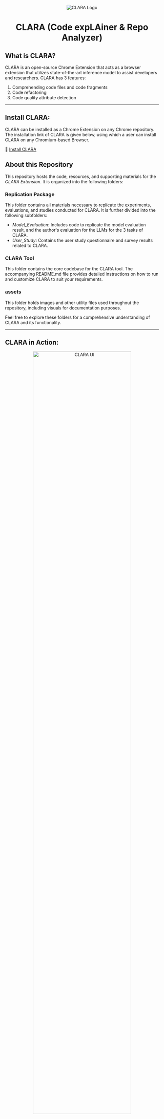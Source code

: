 <p align="center">
  <img src="assets/clara.jpg" alt="CLARA Logo" />
</p>

<h1 align="center">CLARA (Code expLAiner & Repo Analyzer)</h1>

## What is CLARA?

CLARA is an open-source Chrome Extension that acts as a browser extension that utilizes state-of-the-art inference model to assist developers and
researchers. CLARA has 3 features:
1. Comprehending code files and code fragments 
2. Code refactoring
3. Code quality attribute detection

---

## Install CLARA:

CLARA can be installed as a Chrome Extension on any Chrome repository. The installation link of CLARA is given below, using which a user can install CLARA on any Chromium-based Browser.

:link: [Install CLARA](https://chromewebstore.google.com/detail/clara/elidmleeoibempdgheabdhjdocppbioh)



## About this Repository

This repository hosts the code, resources, and supporting materials for the *CLARA Extension*. It is organized into the following folders:

### Replication Package
This folder contains all materials necessary to replicate the experiments, evaluations, and studies conducted for CLARA. It is further divided into the following subfolders:
- *Model_Evaluation*: Includes code to replicate the model evaluation result, and the author's evaluation for the LLMs for the 3 tasks of CLARA.
- *User_Study*: Contains the user study questionnaire and survey results related to CLARA.

### CLARA Tool
This folder contains the core codebase for the CLARA tool. The accompanying README.md file provides detailed instructions on how to run and customize CLARA to suit your requirements.

### assets
This folder holds images and other utility files used throughout the repository, including visuals for documentation purposes.

Feel free to explore these folders for a comprehensive understanding of CLARA and its functionality.

---

## CLARA in Action:

<p align="center">
  <img src="assets/CLARA_user.png" alt="CLARA UI" style="width:80%;" />
</p>
CLARA can be easily installed in any Chromium-based browser(Chrome, Brave, Edge) via its Chrome Web Store page  by clicking ‘Add to Browser’. Once installed, visiting any
GitHub code file triggers CLARA’s pop-up at the top-right( 1 in Figure).In CLARA’s popup, there are four buttons. The ”Explain Full Code File” button can give a context-aware explanation of the code file. The ”Explain Marked/Selected Code” button can help the user to understand a specific highlighted part.The ”Refactor the Code” button provides a refactored version of the source code with descriptive comments. The ’See Code Quality Attributes’ button displays quality metrics of the code file. After clicking on any of these 4 buttons, CLARA’s generated response ( 2 in Figure) is displayed in a module. A user can also leverage an AI-assisted chatbot ( 3 in figure) while using each of CLARA’s features and ask followup questions or inquiries in a continuous conversation.
---

## CLARA's Architecture:

CLARA is implemented using Python with the following architecture:  

<p align="center">
  <img src="assets/Clara_archi.png" alt="CLARA Architecture" />
</p>


CLARA’s architecture, shown in, is composed of two subsystem units: (1) Backend, and (2) Client.

***A. Backend of CLARA***

CLARA’s backend consists of four main components:

***1) Data Scraper:*** After CLARA is installed in a browser, when a user visits the code files of an open-source GitHub repository, this component scrapes necessary code file information along with repository metadata essential for contextual understanding (e.g., repo title, file tree containing paths of all files and folders, readme information, tags and topics) and communicates with message dispatcher for data propagation.

***2) Message Dispatcher:*** This component acts as a middleware between CLARA’s client and backend. This component dispatches client-side request to the relevant code comprehension/analysis component or to the chatbot manager. Likewise, the generated feedback response is sent back to the client’s appropriate module from the backend through this component.

***3) Code Comprehension & Analysis Components:*** There are three components in CLARA that assist users with code comprehension and analysis tasks :

***i) Code Explainer:*** This component retrieves the necessary code file data, repository’s contextual information and the required action event from the message dispatcher. Then, it constructs a well-defined prompt by parsing the retrieved code and repository context data and sends it to the LLM inference module. After receiving the response, the component processes the output, formats it appropriately, and returns it using message dispatcher.

***ii) Code Refactorer:*** When a user requests code refactoring, this component receives the action request and the code file data from message dispatcher, constructs an appropriate prompt with instructions to generate a clean, refactored version of the code with descriptive comments about refactoring changes, passes it to the LLM inference module. Then, it returns the formatted response to the client via message dispatcher.

***iii) Code Quality Attribute Detector:*** This component analyzes the code file data and predicts quality attributes, such as cyclomatic complexity, maintainability index, and CVE classified vulnerabilities. Upon receiving the action request from the message dispatcher, this component breaks the code, formats it properly, and constructs a suitable prompt to for the inference module. Then, it utilizes the message dispatcher to return the formatted output.

***4) Chatbot Manager:*** The chatbot manager facilitates communication between the client’s chatbot module and backend’s LLM inference module. In doing so, it manages conversational history, parses relevant information (both from scraped data and user inquiries), and constructs well-formatted and structured prompts and response messages accordingly.

***B. CLARA’s Client Side (Frontend)***

CLARA’s client design structure contains a pop-up with four buttons, representing its features. Additionally, CLARA’s feedback response section is divided into two key modules: (1) Feature Module, and (2) Chatbot Module. The feature module shows the generated feedback response in a structured and user-friendly format. The Chatbot Module contains an input field for receiving user inquiries and an output area where both user questions and chatbot responses are displayed in a clear, conversational format.

--- 

## How can I contribute to CLARA?

We are more than happy to receive your contributions (any kind of contributions). If you have an idea of a feature or enhancement, or if you find a bug, please open an issue (or a pull request). If you have questions, feel free to contact us: <a href="https://github.com/adnan23062000">Ahmed Adnan</a> (bsse1131@iit.du.ac.bd),   <a href="https://github.com/antu-saha">Saad Sakib Noor</a> (bsse1122@iit.du.ac.bd), <a href="https://github.com/mushfiqurgalib">Mushfiqur Rahman</a> (mushfiqur.rahman@bubt.edu.bd), and <a href="">Kazi Sakib</a> (sakib@iit.du.ac.bd)

---
  
## How do I customize and run CLARA on my server?
CLARA is a tool for bug report duplicate detection, severity prediction and bug localization. A user can run CLARA and customize it by following the instructions given below. We have also made our .env file public so that users can get an idea of which variable names to use and which values are required in those variables.

*Step 1:* 

Clone the repository 

*Step 2:* 

Download the Models 

You can download our fine-tuned models for the 3 features from here: [models](https://drive.google.com/drive/folders/1IQdWRwUKVGmU-8p4PNbWd4vTxIAuaoNY?usp=sharing). 

After downloading, put them in your preferable location and add the location path (the path of the downloaded folders with feature names; e.g. 'modelDupBr', 'modelPrioritySeverity') in the .env file. Add model paths for each of the 3 features in the .env file in variables ''DUPLICATE_BR_MODEL_PATH', 'SEVERITY_PREDICTION_MODEL_PATH', 'BUGLOCALIZATION_MODEL_PATH'.

You can also use your own fine-tuned models. You just need to add your model path in the .env file.

[n.b. - The bug localization model (Llama-7b-chat-finetune) requires a GPU of the ampere family to load the shards to run, the entire project and the models require about 20gb of space]


*Step 3:*

Install ngrok from (https://ngrok.com/download) [This will create a secure tunnel from a public endpoint (Github repository) to a locally running network service (our project running in localhost)]


*Step 4:* 

Create a new GitHub application. You need to go to the following path:

   Settings -> Developer's Settings -> New GitHub App

Make sure in ‘Repository Permissions’ section of the GitHub application, there is Read and Write access to ‘Actions’, ‘Webhooks’ and ‘Issues’. After saving the GitHub application, there will be an option to Generate a private access token (this token will enable permission for CLARA to fetch and post data to a user’s Github repositories). Generate this token and then copy and paste app id, client id, and github private access token/private key to the .env file of the cloned code.



*Step 5:*  

Open the cloned project in IDE and install the required dependencies. You can use our [requirements.txt](https://github.com/sea-lab-wm/sprint_issue_report_assistant_tool/blob/main/SPRINT%20Tool/requirements.txt) file for this. Then, run the following 2 commands in 2 different terminals:  

ngrok http 5000

python main.py
# or
python -m main


*Step 6:*

Go to the repository where you need to run the tool. Go to -

Settings -> Webhooks -> Add Webhook 

Then copy the forwarding address shown after running the command ngrok http 5000 or ./ngrok http 5000 (if ngrok.exe is in your SPRINT Tool folder)  into the Payload URL section of Add Webhook. 


Make sure ‘Which events would you like to trigger this webhook?’ section has ‘Issues’, ‘Issue Comments’ and ‘Labels’ checkboxes checked


*Step 7:*

Create issues in that repository and see SPRINT work

---

# SPRINT API Documentation

## Overview
SPRINT provides three features: *Duplicate Issue Detection*, *Severity Prediction*, and *Bug Localization*. Each feature is implemented as a Python function-based API and can be used within your project. Below is a guide on how to interact with these APIs, the expected inputs, outputs, and how to modify or customize their behavior.

---

## 1. Duplicate Issue Detection

### *Function*
DuplicateDetection(sent1, sent2, issue_id)

### *Purpose*
Compares a new issue with an existing one to detect duplicates based on textual similarity.

### *Input Parameters*
- sent1: String. The title or description of the new issue.
- sent2: String. The title or description of the existing issue to compare against.
- issue_id: Integer. The ID of the issue being compared.

### *Output*
- *Returns:*
Integer  
  - 1: Duplicate.  
  - 0: Not a duplicate.

### *Customization*
- *Model Path:* Update the DUPLICATE_BR_MODEL_PATH environment variable in .env to change the pre-trained model.  
- *Model Hyperparameters:* Modify the tokenizer settings (max_length, padding) or replace the model architecture if needed.  
- *Parallel Processing:* The APIs support multiprocessing for faster execution using a multiprocessing pool. Customize the chunkify logic or the number of processes (processes=4) to suit your system’s capabilities.

---

## 2. Severity Prediction

### *Function*
SeverityPrediction(input_text)

### *Purpose*
Predicts the severity level of a reported issue based on its textual content.

### *Input Parameters*
- input_text: String. The combined title and description of the issue.

### *Output*
- *Returns:*
String. One of the following severity levels:
  - Blocker, Critical, Major, Minor, Trivial.

### *Customization*
- *Model Path:* Update the SEVERITY_PREDICTION_MODEL_PATH in .env.  
- *Severity Classes:* Adjust the severity classification mapping in GetSeverityPriorityClass if custom labels are needed:
  ```python
  severity_classes = {
      0: "Blocker",
      1: "Major",
      2: "Minor",
      3: "Trivial",
      4: "Critical",
  }


## 3. Bug Localization

### *Function*
BugLocalization(issue_data, repo_full_name, code_files_list)

### *Purpose*
Predicts the most likely buggy code files that might require modification to fix the issue.

### *Input Parameters*
- issue_data: String. The combined title and description of the issue.  
- repo_full_name: String. The repository’s full name (e.g., org/repo).  
- code_files_list: List of Strings. Paths to all code files in the repository.

### *Output*
- *Returns:*
List of Strings. File paths for the top 5–6 predicted buggy files.

### *Customization*
- *Model Path:* Update the BUGLOCALIZATION_MODEL_PATH in .env.  
- *Prompt:* Modify the prompt string in the function to adjust the question or context provided to the model.  
- *Quantization Settings:* Fine-tune the BitsAndBytesConfig if you need to optimize model performance for specific hardware.

---

### *General Notes*

#### *Environment Configuration*
All three features rely on pre-trained models and their paths are defined in .env. SPRINT's three features can support many transformer-based models and LLMs. Update the following environment variables to add your customized model paths:
- DUPLICATE_BR_MODEL_PATH  
- SEVERITY_PREDICTION_MODEL_PATH  
- BUGLOCALIZATION_MODEL_PATH

#### *Model Replacement*
To use custom models:
1. Fine-tune your models for tasks like classification or text similarity.
2. Save the models to a local directory.
3. Update the corresponding model paths in the .env file.

---

# Extending SPRINT with New Features

## Overview
SPRINT is designed to be modular and extensible, allowing developers to easily add new features. This guide provides a brief overview of how to create a new feature as a functional API and integrate it into SPRINT.

---

## Steps to Add a New Feature

### 1. *Define the Feature*
Identify the new functionality you want to add. Clearly define:
- *Purpose*: What problem does the feature solve?
- *Inputs*: What data does it require?
- *Outputs*: What will the feature return or produce?

### 2. *Create the Feature Functional API*

1. *Set Up the Model/Logic*
   - If the feature requires a machine learning model, train or fine-tune a model specific to the task.
   - Save the model and its tokenizer in a local directory.
   - Define the model's path in the .env file for easy configuration.

2. *Implement the API*
   Write a Python function that encapsulates the feature's logic. Use SPRINT's existing APIs as templates. Ensure:
   - The function accepts clear input parameters.
   - The function processes the inputs and produces outputs efficiently.
   - Proper error handling is included.

3. *Integrate the New Feature into SPRINT*  
   Update the Process Logic  

   Modify the processIssueEvents.py file to include calls to the new feature API. All the GitHub issues after fetching can be used from this code file according to the requirements.
   Example:  

   ```python
   # Call the new feature
   new_feature_result = NewFeature(input_issue_data)
   create_comment(repo_full_name, issue_number, new_feature_result)

4. *Add Configuration*

   Add environment variables for the new feature in the .env file (e.g., model paths, hyperparameters).

5.   *Update Outputs*

   Decide how the results from the new feature will be presented. For example:
   - Add comments to GitHub issues.
   - Attach labels based on the feature's output.

---
